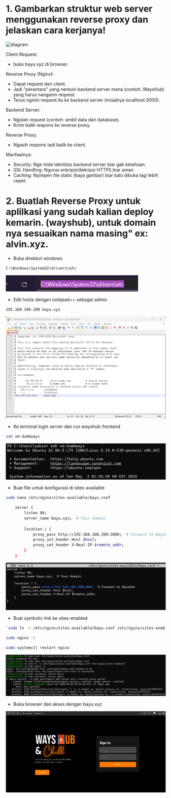 # 1. Gambarkan struktur web server menggunakan reverse proxy dan jelaskan cara kerjanya!
![diagram](https://github.com/user-attachments/assets/b5b94ef4-708d-48c3-ae41-f56e27bcbe32)

Client Request: 
- buka bayu.xyz di browser.

Reverse Proxy (Nginx):
- Dapat request dari client.
- Jadi "perantara" yang nentuin backend server mana (contoh: WaysHub) yang harus nanganin request.
- Terus ngirim request itu ke backend server (misalnya localhost:3000).

Backend Server:
- Ngolah request (contoh: ambil data dari database).
- Kirim balik respons ke reverse proxy.

Reverse Proxy: 
- Ngasih respons tadi balik ke client.

Manfaatnya:
- Security: Nge-hide identitas backend server biar gak ketahuan.
- SSL Handling: Ngurus enkripsi/dekripsi HTTPS biar aman.
- Caching: Nyimpen file static (kaya gambar) biar kalo dibuka lagi lebih cepet.

# 2. Buatlah Reverse Proxy untuk aplilkasi yang sudah kalian deploy kemarin. (wayshub), untuk domain nya sesuaikan nama masing" ex: alvin.xyz.

- Buka direktori windows
```bash
C:\Windows\System32\drivers\etc
```
![image](./images/Screenshot_1.png)
- Edit hosts dengan notepad++ sebagai admin
```bash
192.168.100.200 bayu.xyz
```
![image](./images/Screenshot_12.png)

- Ke terminal login server dan run wayshub-frontend
```bash
ssh vm-dumbways
```
![image](./images/Screenshot_4.png)

- Buat file untuk konfigurasi di sites-available
```bash
sudo nano /etc/nginx/sites-available/bayu.conf
```
```bash
    server {
        listen 80;
        server_name bayu.xyz;  # Your domain
    
        location / {
            proxy_pass http://192.168.100.200:3000;  # Forward to WaysHub
            proxy_set_header Host $host;
            proxy_set_header X-Real-IP $remote_addr;
        }
    }
```
    
![image](./images/Screenshot_11.png)
    

- Buat symbolic link ke sites-enabled
```bash
`sudo ln -s /etc/nginx/sites-available/bayu.conf /etc/nginx/sites-enabled/`
```
```bash
sudo nginx -t
```
```bash
sudo systemctl restart nginx
```
![image](./images/Screenshot_14.png)

- Buka browser dan akses dengan bayu.xyz

![image](./images/Screenshot_13.png)
